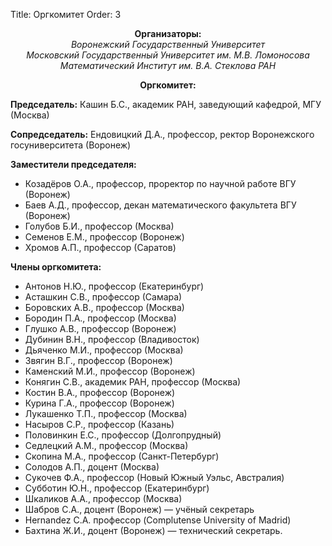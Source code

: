 Title: Оргкомитет
Order: 3

**<center>Организаторы:</center>**
*<center>Воронежский Государственный Университет</center>*
*<center>Московский Государственный Университет им. М.В. Ломоносова</center>*
*<center>Математический Институт им. В.А. Стеклова РАН</center>*

**<center>Оргкомитет:</center>**

**Председатель:** Кашин Б.С., академик РАН, заведующий кафедрой, МГУ (Москва)

**Сопредседатель:** Ендовицкий Д.А., профессор, ректор Воронежского госуниверситета (Воронеж)

**Заместители председателя:**

* Козадёров О.А., профессор, проректор по научной работе ВГУ (Воронеж)
* Баев А.Д., профессор, декан математического факультета ВГУ (Воронеж)
* Голубов Б.И., профессор (Москва)
* Семенов Е.М., профессор (Воронеж)
* Хромов А.П., профессор (Саратов)

**Члены оргкомитета:**

* Антонов Н.Ю., профессор (Екатеринбург)
* Асташкин С.В., профессор (Самара)
* Боровских А.В., профессор (Москва)
* Бородин П.А., профессор (Москва)
* Глушко А.В., профессор (Воронеж)
* Дубинин В.Н., профессор (Владивосток)
* Дьяченко М.И., профессор (Москва)
* Звягин В.Г., профессор (Воронеж)
* Каменский М.И., профессор (Воронеж)
* Конягин С.В., академик РАН, профессор (Москва)
* Костин В.А., профессор (Воронеж)
* Курина Г.А., профессор (Воронеж)
* Лукашенко Т.П., профессор (Москва)
* Насыров С.Р., профессор (Казань)
* Половинкин Е.С., профессор (Долгопрудный)
* Седлецкий А.М., профессор (Москва)
* Скопина М.А., профессор (Санкт-Петербург)
* Солодов А.П., доцент (Москва)
* Сукочев Ф.А., профессор (Новый Южный Уэльс, Австралия)
* Субботин Ю.Н., профессор (Екатеринбург)
* Шкаликов А.А., профессор (Москва)
* Шабров С.А., доцент (Воронеж) — учёный секретарь
* Hernandez С.А. профессор (Complutense University of Madrid)
* Бахтина Ж.И., доцент (Воронеж) — технический секретарь.
